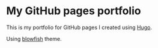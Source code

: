 # My GitHub pages portfolio

This is my portfolio for GitHub pages I created using [Hugo](https://gohugo.io/).

Using [blowfish](https://github.com/nunocoracao/blowfish) theme.
